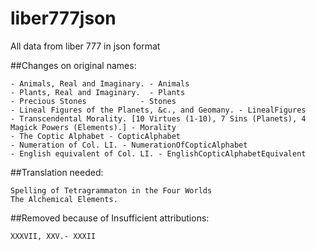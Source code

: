 # liber777json
All data from liber 777 in json format

##Changes on original names:

	- Animals, Real and Imaginary. - Animals
 	- Plants, Real and Imaginary.  - Plants
	- Precious Stones 			 - Stones
	- Lineal Figures of the Planets, &c., and Geomany. - LinealFigures
	- Transcendental Morality. [10 Virtues (1-10), 7 Sins (Planets), 4 Magick Powers (Elements).] - Morality
	- The Coptic Alphabet - CopticAlphabet
	- Numeration of Col. LI. - NumerationOfCopticAlphabet
	- English equivalent of Col. LI. - EnglishCopticAlphabetEquivalent

##Translation needed: 

	Spelling of Tetragrammaton in the Four Worlds
	The Alchemical Elements.

##Removed because of Insufficient attributions:

	XXXVII, XXV.- XXXII